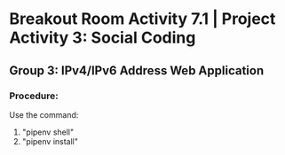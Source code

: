 # Breakout Room Activity 7.1 | Project Activity 3: Social Coding

## Group 3: IPv4/IPv6 Address Web Application

### **Procedure:**

Use the command:
1) "pipenv shell"
2) "pipenv install"